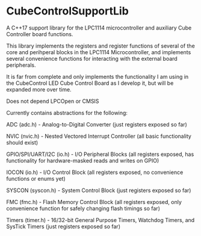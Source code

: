 # CubeControlSupportLib
A C++17 support library for the LPC1114 microcontroller and auxiliary Cube Controller board functions.

This library implements the registers and register functions of several of the core and perihperal blocks in the LPC1114 Microcontroller, and implements several convenience functions for interacting with the external board peripherals.

It is far from complete and only implements the functionality I am using in the CubeControl LED Cube Control Board as I develop it, but will be expanded more over time.

Does not depend LPCOpen or CMSIS


Currently contains abstractions for the following:

ADC (adc.h) - Analog-to-Digital Converter (just registers exposed so far)

NVIC (nvic.h) - Nested Vectored Interrupt Controller (all basic functionality should exist)

GPIO/SPI/UART/I2C (io.h) - I/O Peripheral Blocks (all registers exposed, has functionality for hardware-masked reads and writes on GPIO)

IOCON (io.h) - I/O Control Block (all registers exposed, no convenience functions or enums yet)

SYSCON (syscon.h) - System Control Block (just registers exposed so far)

FMC (fmc.h) - Flash Memory Control Block (all registers exposed, only convenience function for safely changing flash timings so far)

Timers (timer.h) - 16/32-bit General Purpose Timers, Watchdog Timers, and SysTick Timers (just registers exposed so far)

